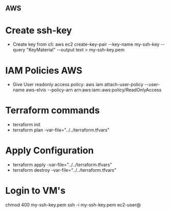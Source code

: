 ## AWS
# Create ssh-key #
- Create key from cli:
    aws ec2 create-key-pair --key-name my-ssh-key --query "KeyMaterial" --output text > my-ssh-key.pem

# IAM Policies AWS
- Give User readonly access policy:
    aws iam attach-user-policy --user-name aws-elvis --policy-arn arn:aws:iam::aws:policy/ReadOnlyAccess

# Terraform commands
- terraform init
- terraform plan -var-file="../../terraform.tfvars"
# Apply Configuration
- terraform apply -var-file="../../terraform.tfvars"
- terraform destroy -var-file="../../terraform.tfvars"

# Login to VM's
chmod 400 my-ssh-key.pem
ssh -i my-ssh-key.pem ec2-user@<public-ip>